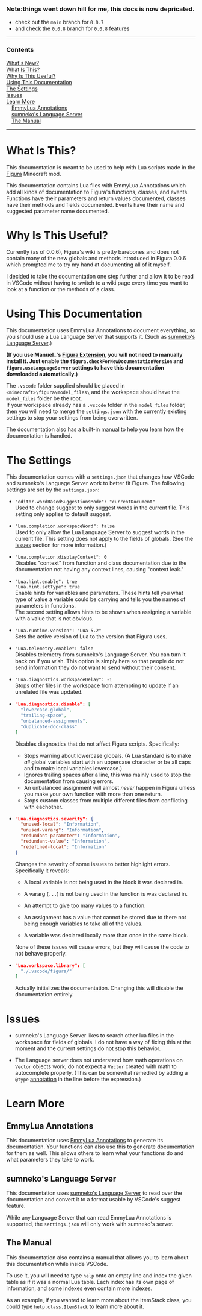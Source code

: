 ### Note:things went down hill for me, this docs is now depricated. 
* check out the `main` branch for `0.0.7`
* and check the `0.0.8` branch for `0.0.8` features
***
### Contents
[What's New?](#whats-new)  
[What Is This?](#what-is-this)  
[Why Is This Useful?](#why-is-this-useful)  
[Using This Documentation](#using-this-documentation)  
[The Settings](#the-settings)  
[Issues](#issues)  
[Learn More](#learn-more)  
&emsp;[EmmyLua Annotations](#emmylua-annotations)  
&emsp;[sumneko's Language Server](#sumnekos-language-server)  
&emsp;[The Manual](#the-manual)
***
# What Is This?  
This documentation is meant to be used to help with Lua scripts made in the
[Figura](https://modrinth.com/mod/figura) Minecraft mod.

This documentation contains Lua files with EmmyLua Annotations which add all kinds of documentation
to Figura's functions, classes, and events.  
Functions have their parameters and return values documented, classes have their methods and fields
documented. Events have their name and suggested parameter name documented.

# Why Is This Useful?  
Currently (as of 0.0.6), Figura's wiki is pretty barebones and does not contain many of the new
globals and methods introduced in Figura 0.0.6 which prompted me to try my hand at documenting all
of it myself.

I decided to take the documentation one step further and allow it to be read in VSCode without
having to switch to a wiki page every time you want to look at a function or the methods of a class.

# Using This Documentation  
This documentation uses EmmyLua Annotations to document everything, so you should use a Lua Language
Server that supports it. (Such as
[sumneko's Language Server](#sumnekos-language-server).)

**(If you use Manuel_'s
[Figura Extension](https://marketplace.visualstudio.com/items?itemName=Manuel-Underscore.figura),
you will not need to manually install it. Just enable the `figura.checkForNewDocumentationVersion`
and `figura.useLanguageServer` settings to have this documentation downloaded automatically.)**

The `.vscode` folder supplied should be placed in `<minecraft>\figura\model_files\` and the
workspace should have the `model_files` folder be the root.  
If your workspace already has a `.vscode` folder in the `model_files` folder, then you will need to
merge the `settings.json` with
the currently existing settings to stop your settings from being overwritten.

The documentation also has a built-in [manual](#the-manual) to help you learn how the documentation
is handled.

# The Settings
This documentation comes with a `settings.json` that changes how VSCode and sumneko's Language
Server work to better fit Figura. The following settings are set by the `settings.json`:

* `"editor.wordBasedSuggestionsMode": "currentDocument"`  
Used to change suggest to only suggest words in the current file. This setting only applies to
default suggest.

* `"Lua.completion.workspaceWord": false`  
Used to only allow the Lua Language Server to suggest words in the current file. This setting
does not apply to the fields of globals. (See the [Issues](#issues) section for more
information.)

* `"Lua.completion.displayContext": 0`  
Disables "context" from function and class documentation due to the documentation not having any
context lines, causing "context leak."

* `"Lua.hint.enable": true`  
`"Lua.hint.setType": true`  
Enable hints for variables and parameters. These hints tell you what type of value a variable
could be carrying and tells you the names of parameters in functions.  
The second setting allows hints to be shown when assigning a variable with a value that is not
obvious.

* `"Lua.runtime.version": "Lua 5.2"`  
Sets the active version of Lua to the version that Figura uses.

* `"Lua.telemetry.enable": false`  
Disables telemetry from sumneko's Language Server. You can turn it back on if you wish. This
option is simply here so that people do not send information they do not want to send without
their consent.

* `"Lua.diagnostics.workspaceDelay": -1`  
Stops other files in the workspace from attempting to update if an unrelated file was updated.

* 
  ```json
  "Lua.diagnostics.disable": [
    "lowercase-global",
    "trailing-space",
    "unbalanced-assignments",
    "duplicate-doc-class"
  ]
  ```
  Disables diagnostics that do not affect Figura scripts. Specifically:
  * Stops warning about lowercase globals. (A Lua standard is to make *all* global variables start
with an uppercase character or be all caps and to make local variables lowercase.)
  * Ignores trailing spaces after a line, this was mainly used to stop the documentation from
causing errors.
  * An unbalanced assignment will almost *never* happen in Figura unless you make your own
function with more than one return.
  * Stops custom classes from multiple different files from conflicting with eachother.

* 
  ```json
  "Lua.diagnostics.severity": {
    "unused-local": "Information",
    "unused-vararg": "Information",
    "redundant-parameter": "Information",
    "redundant-value": "Information",
    "redefined-local": "Information"
  }
  ```
  Changes the severity of some issues to better highlight errors. Specifically it reveals:
  * A local variable is not being used in the block it was declared in.

  * A vararg (`...`) is not being used in the function is was declared in.

  * An attempt to give too many values to a function.

  * An assignment has a value that cannot be stored due to there not being enough variables to
take all of the values.

  * A variable was declared locally more than once in the same block.

  None of these issues will cause errors, but they will cause the code to not behave properly.

* 
  ```json
  "Lua.workspace.library": [
    "./.vscode/figura/"
  ]
  ```
  Actually initializes the documentation. Changing this will disable the documentation entirely.

# Issues  
* sumneko's Language Server likes to search other lua files in the workspace for fields of globals.
I do not have a way of fixing this at the moment and the current settings do not stop this
behavior.

* The Language server does not understand how math operations on `Vector` objects work, do not
expect a `Vector` created with math to autocomplete properly. (This can be somewhat remedied by
adding a `@type` [annotation](#emmylua-annotations) in the line before the expression.)

# Learn More
## EmmyLua Annotations
This documentation uses
[EmmyLua Annotations](https://github.com/sumneko/lua-language-server/wiki/EmmyLua-Annotations) to
generate its documentation. Your functions can also use this to generate documentation for them as
well. This allows others to learn what your functions do and what parameters they take to work.

## sumneko's Language Server
This documentation uses
[sumneko's Language Server](https://marketplace.visualstudio.com/items?itemName=sumneko.lua) to
read over the documentation and convert it to a format usable by VSCode's suggest feature.

While any Language Server that can read EmmyLua Annotations is supported, the `settings.json` will
only work with sumneko's server.

## The Manual
This documentation also contains a manual that allows you to learn about this documentation while
inside VSCode.

To use it, you will need to type `help` onto an empty line and index the given table as if it was a
normal Lua table. Each index has its own page of information, and some indexes even contain more
indexes.

As an example, if you wanted to learn more about the ItemStack class, you could type
`help.class.ItemStack` to learn more about it.
